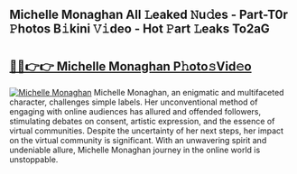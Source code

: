 ## Michelle Monaghan All 𝙻eaked 𝙽u𝚍es - Part-T0r 𝙿hotos B𝚒kini 𝚅𝚒deo - Hot 𝙿art 𝙻eaks To2aG

# <h2><a href="http://ld0s6hz.urlbe.top/?page=Michelle+Monaghan">🔗🔗👉👉 Michelle Monaghan P𝚑oto𝚜Vid𝚎o</a></h2>

[![Michelle Monaghan](https://i.imgur.com/eBuTRDB.gif)](http://ld0s6hz.urlbe.top/?page=Michelle+Monaghan)
Michelle Monaghan, an enigmatic and multifaceted character, challenges simple labels. Her unconventional method of engaging with online audiences has allured and offended followers, stimulating debates on consent, artistic expression, and the essence of virtual communities. Despite the uncertainty of her next steps, her impact on the virtual community is significant. With an unwavering spirit and undeniable allure, Michelle Monaghan journey in the online world is unstoppable.
